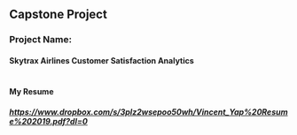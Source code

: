 ## Capstone Project
### Project Name:    
#### Skytrax Airlines Customer Satisfaction Analytics
#
#
#
#### My Resume 
##### https://www.dropbox.com/s/3plz2wsepoo50wh/Vincent_Yap%20Resume%202019.pdf?dl=0

